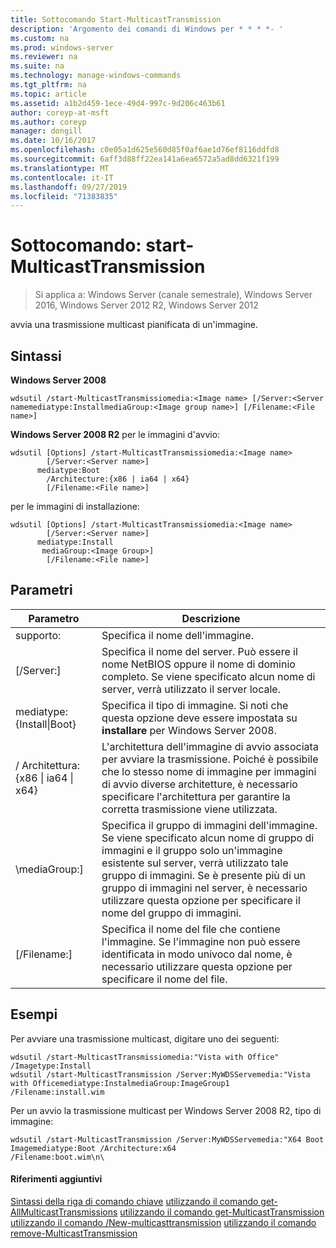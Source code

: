 ```yaml
---
title: Sottocomando Start-MulticastTransmission
description: 'Argomento dei comandi di Windows per * * * *- '
ms.custom: na
ms.prod: windows-server
ms.reviewer: na
ms.suite: na
ms.technology: manage-windows-commands
ms.tgt_pltfrm: na
ms.topic: article
ms.assetid: a1b2d459-1ece-49d4-997c-9d206c463b61
author: coreyp-at-msft
ms.author: coreyp
manager: dongill
ms.date: 10/16/2017
ms.openlocfilehash: c0e05a1d625e560d85f0af6ae1d76ef8116ddfd8
ms.sourcegitcommit: 6aff3d88ff22ea141a6ea6572a5ad8dd6321f199
ms.translationtype: MT
ms.contentlocale: it-IT
ms.lasthandoff: 09/27/2019
ms.locfileid: "71383835"
---
```

# <a name="subcommand-start-multicasttransmission"></a>Sottocomando: start-MulticastTransmission

>Si applica a: Windows Server (canale semestrale), Windows Server 2016, Windows Server 2012 R2, Windows Server 2012

avvia una trasmissione multicast pianificata di un'immagine.
## <a name="syntax"></a>Sintassi
**Windows Server 2008**
```
wdsutil /start-MulticastTransmissiomedia:<Image name> [/Server:<Server namemediatype:InstallmediaGroup:<Image group name>] [/Filename:<File name>]
```
**Windows Server 2008 R2** per le immagini d'avvio:
```
wdsutil [Options] /start-MulticastTransmissiomedia:<Image name>
        [/Server:<Server name>]
      mediatype:Boot
        /Architecture:{x86 | ia64 | x64}
        [/Filename:<File name>]
```
per le immagini di installazione:
```
wdsutil [Options] /start-MulticastTransmissiomedia:<Image name>
        [/Server:<Server name>]
      mediatype:Install
       mediaGroup:<Image Group>]
        [/Filename:<File name>]
```
## <a name="parameters"></a>Parametri
|Parametro|Descrizione|
|-------|--------|
supporto: <Image name>|Specifica il nome dell'immagine.|
|[/Server:<Server name>]|Specifica il nome del server. Può essere il nome NetBIOS oppure il nome di dominio completo. Se viene specificato alcun nome di server, verrà utilizzato il server locale.|
mediatype:{Install&#124;Boot}|Specifica il tipo di immagine. Si noti che questa opzione deve essere impostata su **installare** per Windows Server 2008.|
|/ Architettura: {x86 &#124; ia64 &#124; x64}|L'architettura dell'immagine di avvio associata per avviare la trasmissione. Poiché è possibile che lo stesso nome di immagine per immagini di avvio diverse architetture, è necessario specificare l'architettura per garantire la corretta trasmissione viene utilizzata.|
|\mediaGroup:<Image group name>]|Specifica il gruppo di immagini dell'immagine. Se viene specificato alcun nome di gruppo di immagini e il gruppo solo un'immagine esistente sul server, verrà utilizzato tale gruppo di immagini. Se è presente più di un gruppo di immagini nel server, è necessario utilizzare questa opzione per specificare il nome del gruppo di immagini.|
|[/Filename:<File name>]|Specifica il nome del file che contiene l'immagine. Se l'immagine non può essere identificata in modo univoco dal nome, è necessario utilizzare questa opzione per specificare il nome del file.|
## <a name="BKMK_examples"></a>Esempi
Per avviare una trasmissione multicast, digitare uno dei seguenti:
```
wdsutil /start-MulticastTransmissiomedia:"Vista with Office"
/Imagetype:Install
wdsutil /start-MulticastTransmission /Server:MyWDSServemedia:"Vista with Officemediatype:InstalmediaGroup:ImageGroup1 /Filename:install.wim
```
Per un avvio la trasmissione multicast per Windows Server 2008 R2, tipo di immagine:
```
wdsutil /start-MulticastTransmission /Server:MyWDSServemedia:"X64 Boot Imagemediatype:Boot /Architecture:x64
/Filename:boot.wim\n\
```
#### <a name="additional-references"></a>Riferimenti aggiuntivi
[Sintassi della riga di comando chiave](command-line-syntax-key.md)
[utilizzando il comando get-AllMulticastTransmissions](using-the-get-allmulticasttransmissions-command.md)
[utilizzando il comando get-MulticastTransmission](using-the-get-multicasttransmission-command.md)
[utilizzando il comando /New-multicasttransmission](using-the-new-multicasttransmission-command.md)
[utilizzando il comando remove-MulticastTransmission](using-the-remove-multicasttransmission-command.md)
